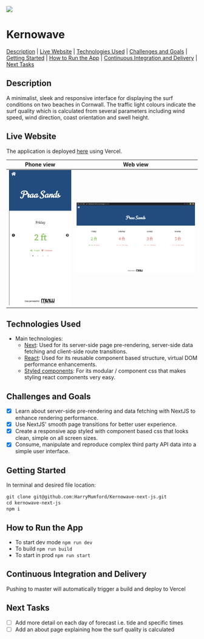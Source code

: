 
![](https://badgen.net/badge/icon/zeit?icon=zeit&label)

# Kernowave

[Description](#description) | [Live Website](#live-website) | [Technologies Used](#technologies-used) | [Challenges and Goals](#challenges-and-goals) | [Getting Started](#getting-started) | [How to Run the App](#how-to-run-the-app) | [Continuous Integration and Delivery](#continuous-integration-and-delivery) | [Next Tasks](#next-tasks)

## Description

A minimalist, sleek and responsive interface for displaying the surf conditions on two beaches in Cornwall. The traffic light colours indicate the surf quality which is calculated from several parameters including wind speed, wind direction, coast orientation and swell height. 

## Live Website

The application is deployed [here](https://kernowave-next-js.vercel.app/) using Vercel.

|               Phone view               |               Web view               |
| :------------------------------------: | :----------------------------------: |
| ![](./assets/kernowave-phone-view.png) | ![](./assets/kernowave-web-view.png) |

## Technologies Used

- Main technologies:
  - [Next](https://nextjs.org/): Used for its server-side page pre-rendering, server-side data fetching and client-side route transitions. 
  - [React](https://reactjs.org/): Used for its reusable component based structure, virtual DOM performance enhancements.
  - [Styled components](https://reactjs.org/): For its modular / component css that makes styling react components very easy.

## Challenges and Goals

- [x] Learn about server-side pre-rendering and data fetching with NextJS to enhance rendering performance.
- [x] Use NextJS' smooth page transitions for better user experience.
- [x] Create a responsive app styled with component based css that looks clean, simple on all screen sizes.
- [x] Consume, manipulate and reproduce complex third party API data into a simple user interface.

## Getting Started

In terminal and desired file location:
```
git clone git@github.com:HarryMumford/Kernowave-next-js.git
cd kernowave-next-js
npm i
```

## How to Run the App

- To start dev mode `npm run dev`
- To build `npm run build`
- To start in prod `npm run start`
  
## Continuous Integration and Delivery

Pushing to master will automatically trigger a build and deploy to Vercel

## Next Tasks

- [ ] Add more detail on each day of forecast i.e. tide and specific times
- [ ] Add an about page explaining how the surf quality is calculated
